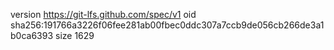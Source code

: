version https://git-lfs.github.com/spec/v1
oid sha256:191766a3226f06fee281ab00fbec0ddc307a7ccb9de056cb266de3a1b0ca6393
size 1629
